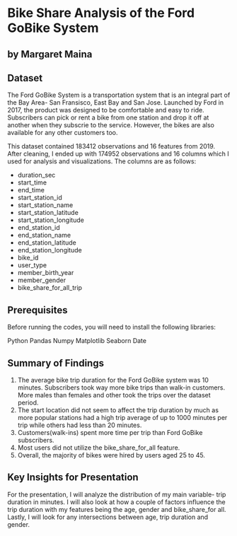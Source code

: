 # Bike Share Analysis of the Ford GoBike System
## by Margaret Maina


## Dataset

The Ford GoBike System is a transportation system that is an integral part of the Bay Area- San Fransisco, East Bay and San Jose. Launched by Ford in 2017, the product was designed to be comfortable and easy to ride. Subscribers can pick or rent a bike from one station and drop it off at another when they subscrie to the service. However, the bikes are also available for any other customers too.

This dataset contained 183412 observations and 16 features from 2019.
After cleaning, I ended up with 174952 observations and 16 columns which I used for analysis and visualizations.
The columns are as follows:
* duration_sec
* start_time 
* end_time 
* start_station_id
* start_station_name 
* start_station_latitude
* start_station_longitude
* end_station_id
* end_station_name
* end_station_latitude 
* end_station_longitude 
* bike_id
* user_type 
* member_birth_year
* member_gender
* bike_share_for_all_trip

## Prerequisites
Before running the codes, you will need to install the following libraries:

Python
Pandas
Numpy
Matplotlib
Seaborn
Date


## Summary of Findings

1. The average bike trip duration for the Ford GoBike system was 10 minutes. Subscribers took way more bike trips than walk-in customers. More males than females and other took the trips over the dataset period.
2. The start location did not seem to affect the trip duration by much as more popular stations had a high trip average of up to 1000 minutes per trip while others had less than 20 minutes.
3. Customers(walk-ins) spent more time per trip than Ford GoBike subscribers.
4. Most users did not utilize the bike_share_for_all feature.
5. Overall, the majority of bikes were hired by users aged 25 to 45.

## Key Insights for Presentation

For the presentation, I will analyze the distribution of my main variable- trip duration in minutes.
I will also look at how a couple of factors influence the trip duration with my features being the age, gender and bike_share_for all.
Lastly, I will look for any intersections between age, trip duration and gender.
